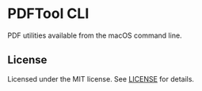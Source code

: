 # PDFTool CLI

PDF utilities available from the macOS command line.

## License

Licensed under the MIT license. See [LICENSE](/LICENSE) for details.
